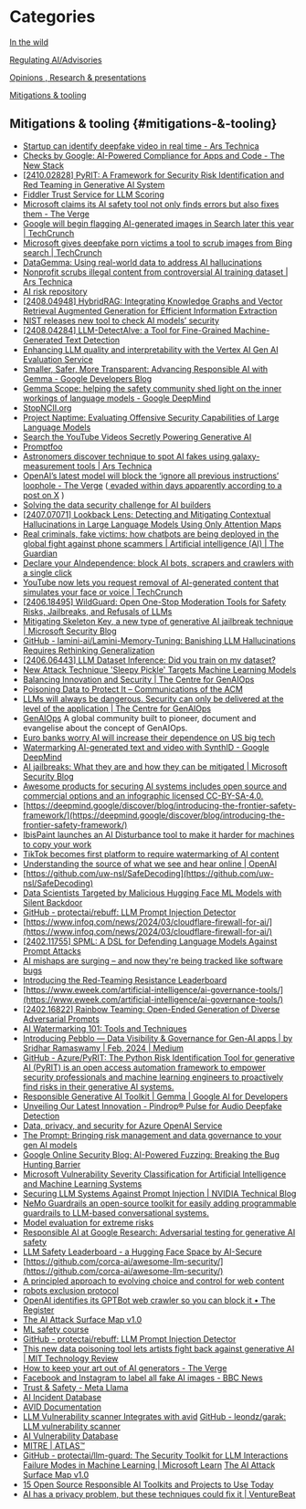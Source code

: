 # Categories

[In the wild](https://github.com/grapesfrog/GAI-is-going-well/blob/main/in-the-wild.md#in-the-wild-in-the-wild)

[Regulating AI/Advisories](https://github.com/grapesfrog/GAI-is-going-well/blob/main/regulate-ai.md#regulating-ai--advisories-regulating-ai-advisories)

[Opinions , Research & presentations ](https://github.com/grapesfrog/GAI-is-going-well/blob/main/opinion.md#opinions--research--presentations-opinions-research--presentations)

[Mitigations & tooling](https://github.com/grapesfrog/GAI-is-going-well/blob/main/mitigation.md#mitigations--tooling-mitigations--tooling)

## Mitigations & tooling {#mitigations-&-tooling}

* [Startup can identify deepfake video in real time - Ars Technica](https://arstechnica.com/security/2024/10/startup-can-catch-identify-deepfake-video-in-realtime/) 
* [Checks by Google: AI-Powered Compliance for Apps and Code - The New Stack](https://thenewstack.io/checks-by-google-ai-powered-compliance-for-apps-and-code/) 
* [[2410.02828] PyRIT: A Framework for Security Risk Identification and Red Teaming in Generative AI System](https://arxiv.org/abs/2410.02828) 
* [Fiddler Trust Service for LLM Scoring](https://www.fiddler.ai/tour/trust-service-for-llm-scoring) 
* [Microsoft claims its AI safety tool not only finds errors but also fixes them - The Verge](https://www.theverge.com/2024/9/24/24253452/microsoft-correction-ai-safety-tool-fix-errors)
* [Google will begin flagging AI-generated images in Search later this year | TechCrunch](https://techcrunch.com/2024/09/17/google-will-begin-flagging-ai-generated-images-in-search-later-this-year/)
* [Microsoft gives deepfake porn victims a tool to scrub images from Bing search | TechCrunch](https://techcrunch.com/2024/09/05/microsoft-gives-deepfake-porn-victims-a-tool-to-scrub-images-from-bing-search/)
* [DataGemma: Using real-world data to address AI hallucinations](https://blog.google/technology/ai/google-datagemma-ai-llm/)
* [Nonprofit scrubs illegal content from controversial AI training dataset | Ars Technica](https://arstechnica.com/tech-policy/2024/08/nonprofit-scrubs-illegal-content-from-controversial-ai-training-dataset/)
* [AI risk repository](https://airisk.mit.edu/)
* [[2408.04948] HybridRAG: Integrating Knowledge Graphs and Vector Retrieval Augmented Generation for Efficient Information Extraction](https://arxiv.org/abs/2408.04948)
* [NIST releases new tool to check AI models’ security](https://www-infoworld-com.cdn.ampproject.org/c/s/www.infoworld.com/article/3478308/nist-releases-new-tool-to-check-ai-models-security.html/amp/)
* [[2408.04284] LLM-DetectAIve: a Tool for Fine-Grained Machine-Generated Text Detection](https://arxiv.org/abs/2408.04284)
* [Enhancing LLM quality and interpretability with the Vertex AI Gen AI Evaluation Service](https://cloud.google.com/blog/products/ai-machine-learning/enhancing-llm-quality-and-interpretability-with-the-vertex-gen-ai-evaluation-service?e=48754805)
* [Smaller, Safer, More Transparent: Advancing Responsible AI with Gemma - Google Developers Blog](https://dpmd.ai/4d0MKEH)
* [Gemma Scope: helping the safety community shed light on the inner workings of language models - Google DeepMind](https://deepmind.google/discover/blog/gemma-scope-helping-the-safety-community-shed-light-on-the-inner-workings-of-language-models/)
* [StopNCII.org](https://www.stopncii.org/)
* [Project Naptime: Evaluating Offensive Security Capabilities of Large Language Models](https://googleprojectzero.blogspot.com/2024/06/project-naptime.html)
* [Search the YouTube Videos Secretly Powering Generative AI](https://www.proofnews.org/youtube-ai-search/)
* [Promptfoo](https://www.promptfoo.dev)
* [Astronomers discover technique to spot AI fakes using galaxy-measurement tools | Ars Technica](https://arstechnica.com/information-technology/2024/07/astronomers-discover-technique-to-spot-ai-fakes-using-galaxy-measurement-tools/)
* [OpenAI’s latest model will block the ‘ignore all previous instructions’ loophole - The Verge](https://www.theverge.com/2024/7/19/24201414/openai-chatgpt-gpt-4o-prompt-injection-instruction-hierarchy) ([ evaded within days apparently according to a post on  X](https://x.com/elder_plinius/status/1814023961535295918?s=46&t=dYaCeu-tFWb5QJSJ3axkiQ) )
* [Solving the data security challenge for AI builders](https://www.hashicorp.com/blog/solving-the-data-security-challenge-for-ai-builders)
* [[2407.07071] Lookback Lens: Detecting and Mitigating Contextual Hallucinations in Large Language Models Using Only Attention Maps](https://arxiv.org/abs/2407.07071)
* [Real criminals, fake victims: how chatbots are being deployed in the global fight against phone scammers | Artificial intelligence (AI) | The Guardian](https://www.theguardian.com/technology/article/2024/jul/07/ai-chatbots-phone-scams)
* [Declare your AIndependence: block AI bots, scrapers and crawlers with a single click](https://blog.cloudflare.com/declaring-your-aindependence-block-ai-bots-scrapers-and-crawlers-with-a-single-click)
* [YouTube now lets you request removal of AI-generated content that simulates your face or voice | TechCrunch](https://techcrunch.com/2024/07/01/youtube-now-lets-you-request-removal-of-ai-generated-content-that-simulates-your-face-or-voice/)
* [[2406.18495] WildGuard: Open One-Stop Moderation Tools for Safety Risks, Jailbreaks, and Refusals of LLMs](https://arxiv.org/abs/2406.18495)
* [Mitigating Skeleton Key, a new type of generative AI jailbreak technique | Microsoft Security Blog](https://www.microsoft.com/en-us/security/blog/2024/06/26/mitigating-skeleton-key-a-new-type-of-generative-ai-jailbreak-technique/)
* [GitHub - lamini-ai/Lamini-Memory-Tuning: Banishing LLM Hallucinations Requires Rethinking Generalization](https://github.com/lamini-ai/Lamini-Memory-Tuning)
* [[2406.06443] LLM Dataset Inference: Did you train on my dataset?](https://arxiv.org/abs/2406.06443)
* [New Attack Technique 'Sleepy Pickle' Targets Machine Learning Models](https://thehackernews.com/2024/06/new-attack-technique-sleepy-pickle.html?m=1)
* [Balancing Innovation and Security | The Centre for GenAIOps](https://genaiops.ai/balancing-innovation-and-security)
* [Poisoning Data to Protect It – Communications of the ACM](https://cacm.acm.org/news/poisoning-data-to-protect-it/)
* [LLMs will always be dangerous. Security can only be delivered at the level of the application | The Centre for GenAIOps](https://genaiops.ai/llms-will-always-be-dangerous-security-can-only-be-delivered-at-the-level-of-the-application)
* [GenAIOps](https://genaiops.ai/) A global community built to pioneer, document and evangelise about the concept of GenAIOps.
* [Euro banks worry AI will increase their dependence on US big tech](https://www.theregister.com/2024/06/10/euro_banks_worry_ai_us_tech/)
* [Watermarking AI-generated text and video with SynthID - Google DeepMind](https://deepmind.google/discover/blog/watermarking-ai-generated-text-and-video-with-synthid/)
* [AI jailbreaks: What they are and how they can be mitigated | Microsoft Security Blog](https://www.microsoft.com/en-us/security/blog/2024/06/04/ai-jailbreaks-what-they-are-and-how-they-can-be-mitigated/)
* [Awesome products for securing AI systems includes open source and commercial options and an infographic licensed CC-BY-SA-4.0.](https://github.com/zmre/awesome-security-for-ai)
* [https://deepmind.google/discover/blog/introducing-the-frontier-safety-framework/](https://deepmind.google/discover/blog/introducing-the-frontier-safety-framework/)
* [IbisPaint launches an AI Disturbance tool to make it harder for machines to copy your work](https://www.engadget.com/ibispaint-launches-an-ai-disturbance-tool-to-make-it-harder-for-machines-to-copy-your-work-131015685.html?src=rss)
* [TikTok becomes first platform to require watermarking of AI content](https://www.theregister.com/2024/05/10/tiktok_ai_watermarks/)
* [Understanding the source of what we see and hear online | OpenAI](https://openai.com/index/understanding-the-source-of-what-we-see-and-hear-online)
* [https://github.com/uw-nsl/SafeDecoding](https://github.com/uw-nsl/SafeDecoding)
* [Data Scientists Targeted by Malicious Hugging Face ML Models with Silent Backdoor](https://jfrog.com/blog/data-scientists-targeted-by-malicious-hugging-face-ml-models-with-silent-backdoor)
* [GitHub - protectai/rebuff: LLM Prompt Injection Detector](https://github.com/protectai/rebuff)
* [https://www.infoq.com/news/2024/03/cloudflare-firewall-for-ai/](https://www.infoq.com/news/2024/03/cloudflare-firewall-for-ai/)
* [[2402.11755] SPML: A DSL for Defending Language Models Against Prompt Attacks](https://arxiv.org/abs/2402.11755)
* [AI mishaps are surging – and now they're being tracked like software bugs](https://www.theregister.com/2024/03/08/ai_mishaps_are_surging_and/)
* [Introducing the Red-Teaming Resistance Leaderboard](https://huggingface.co/blog/leaderboard-haizelab)
* [https://www.eweek.com/artificial-intelligence/ai-governance-tools/](https://www.eweek.com/artificial-intelligence/ai-governance-tools/)
* [[2402.16822] Rainbow Teaming: Open-Ended Generation of Diverse Adversarial Prompts](https://arxiv.org/abs/2402.16822)
* [AI Watermarking 101: Tools and Techniques](https://huggingface.co/blog/watermarking)
* [Introducing Pebblo — Data Visibility & Governance for Gen-AI apps | by Sridhar Ramaswamy | Feb, 2024 | Medium](https://medium.com/@sridhar_ramaswamy/introducing-pebblo-data-visibility-governance-for-gen-ai-apps-086ca8a62d10)
* [GitHub - Azure/PyRIT: The Python Risk Identification Tool for generative AI (PyRIT) is an open access automation framework to empower security professionals and machine learning engineers to proactively find risks in their generative AI systems.](https://github.com/Azure/PyRIT)
* [Responsible Generative AI Toolkit | Gemma | Google AI for Developers](https://ai.google.dev/responsible)
* [Unveiling Our Latest Innovation - ​​Pindrop® Pulse for Audio Deepfake Detection](https://www.pindrop.com/blog/unveiling-our-latest-innovation-pindrop-pulse-for-audio-deepfake-detection)
* [Data, privacy, and security for Azure OpenAI Service](https://learn.microsoft.com/en-us/legal/cognitive-services/openai/data-privacy)
* [The Prompt: Bringing risk management and data governance to your gen AI models](https://google.smh.re/33Q3)
* [Google Online Security Blog: AI-Powered Fuzzing: Breaking the Bug Hunting Barrier](https://security.googleblog.com/2023/08/ai-powered-fuzzing-breaking-bug-hunting.html)
* [Microsoft Vulnerability Severity Classification for Artificial Intelligence and Machine Learning Systems](https://www.microsoft.com/en-us/msrc/aibugbar)
* [Securing LLM Systems Against Prompt Injection | NVIDIA Technical Blog](https://developer.nvidia.com/blog/securing-llm-systems-against-prompt-injection/)
* [NeMo Guardrails an open-source toolkit for easily adding programmable guardrails to LLM-based conversational systems.](https://github.com/NVIDIA/NeMo-Guardrails/tree/main)
* [Model evaluation for extreme risks](https://arxiv.org/pdf/2305.15324.pdf)
* [Responsible AI at Google Research: Adversarial testing for generative AI safety](https://blog.research.google/2023/11/responsible-ai-at-google-research_16.html)
* [LLM Safety Leaderboard - a Hugging Face Space by AI-Secure](https://huggingface.co/spaces/AI-Secure/llm-trustworthy-leaderboard)
* [https://github.com/corca-ai/awesome-llm-security/](https://github.com/corca-ai/awesome-llm-security/)
* [A principled approach to evolving choice and control for web content](https://blog.google/technology/ai/ai-web-publisher-controls-sign-up/)
* [robots exclusion protocol](https://www.rfc-editor.org/rfc/rfc9309.html)
* [OpenAI identifies its GPTBot web crawler so you can block it • The Register](https://www.theregister.com/2023/08/08/openai_scraping_software/)
* [The AI Attack Surface Map v1.0](https://danielmiessler.com/p/the-ai-attack-surface-map-v1-0/)
* [ML safety course](https://course.mlsafety.org/)
* [GitHub - protectai/rebuff: LLM Prompt Injection Detector](https://github.com/protectai/rebuff)
* [This new data poisoning tool lets artists fight back against generative AI | MIT Technology Review](https://www.technologyreview.com/2023/10/23/1082189/data-poisoning-artists-fight-generative-ai/)
* [How to keep your art out of AI generators - The Verge](https://www.theverge.com/24063327/ai-art-protect-images-copyright-generators)
* [Facebook and Instagram to label all fake AI images - BBC News](https://www.bbc.co.uk/news/technology-68215619)
* [Trust & Safety - Meta Llama](https://ai.meta.com/llama/purple-llama/)
* [AI Incident Database](https://incidentdatabase.ai/)
* [AVID Documentation](https://avidml.gitbook.io/doc/)
* [LLM Vulnerability scanner Integrates with avid](https://avidml.org/blog/garak-integration/)  [GitHub - leondz/garak: LLM vulnerability scanner](https://github.com/leondz/garak)
* [AI Vulnerability Database](https://avidml.org/)
* [MITRE | ATLAS™](https://atlas.mitre.org/)
* [GitHub - protectai/llm-guard: The Security Toolkit for LLM Interactions](https://github.com/laiyer-ai/llm-guard)
[Failure Modes in Machine Learning | Microsoft Learn](https://learn.microsoft.com/en-us/security/engineering/failure-modes-in-machine-learning)
[The AI Attack Surface Map v1.0](https://danielmiessler.com/blog/the-ai-attack-surface-map-v1-0/)
* [15 Open Source Responsible AI Toolkits and Projects to Use Today](https://opendatascience.com/15-open-source-responsible-ai-toolkits-and-projects-to-use-today/)
* [AI has a privacy problem, but these techniques could fix it | VentureBeat](https://venturebeat.com/ai/ai-has-a-privacy-problem-but-these-techniques-could-fix-it/)